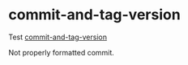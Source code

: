 # commit-and-tag-version

Test [commit-and-tag-version](https://github.com/absolute-version/commit-and-tag-version)

Not properly formatted commit.
